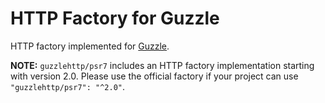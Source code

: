 # HTTP Factory for Guzzle

HTTP factory implemented for [Guzzle](https://github.com/guzzle/psr7).

**NOTE:** `guzzlehttp/psr7` includes an HTTP factory implementation starting with
version 2.0. Please use the official factory if your project can use
`"guzzlehttp/psr7": "^2.0"`.
